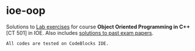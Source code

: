 # ioe-oop

Solutions to [Lab exercises](https://github.com/studenton/ioe-oop/blob/master/lab/Questions.md) for course **Object Oriented Programming in C++** [CT 501] in IOE. Also includes [solutions to past exam papers](https://github.com/studenton/ioe-oop/blob/master/past-papers.md).

` All codes are tested on CodeBlocks IDE. `